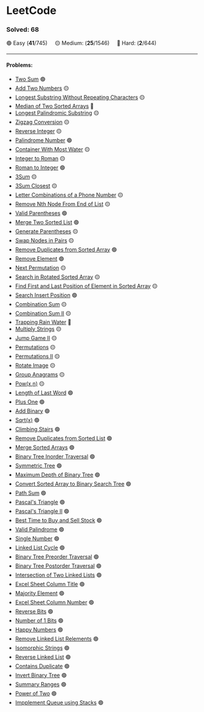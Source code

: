# LeetCode

### Solved: 68

🟢 Easy (**41**/745) &nbsp; &nbsp; 🟡 Medium: (**25**/1546) &nbsp; &nbsp; 🔴 Hard: (**2**/644)

---

#### Problems:

- [Two Sum](https://github.com/vkzmn/leetCode/blob/main/Easy/01-Two-Sum.js) 🟢
- [Add Two Numbers](https://github.com/vkzmn/leetCode/blob/main/Medium/02-Add-Two-Numbers.js) 🟡
- [Longest Substring Without Repeating Characters](https://github.com/vkzmn/leetCode/blob/main/Medium/03-Longest-Substring-Without-Repeating-Characters.js) 🟡
- [Median of Two Sorted Arrays](https://github.com/vkzmn/leetCode/blob/main/Hard/04-Median-of-Two-Sorted-Arrays.js) 🔴
- [Longest Palindromic Substring](https://github.com/vkzmn/leetCode/blob/main/Medium/05-Longest-Palindromic-Substring.js) 🟡
- [Zigzag Conversion](https://github.com/vkzmn/leetCode/blob/main/Medium/06-Zigzag-Conversion.js) 🟡
- [Reverse Integer](https://github.com/vkzmn/leetCode/blob/main/Medium/07-Reverse-Integer.js) 🟡
- [Palindrome Number](https://github.com/vkzmn/leetCode/blob/main/Easy/09-Palindrome-Number.js) 🟢
- [Container With Most Water](https://github.com/vkzmn/leetCode/blob/main/Medium/11-Container-With-Most-Water.js) 🟡
- [Integer to Roman](https://github.com/vkzmn/leetCode/blob/main/Medium/12-Integer-to-Roman.js) 🟡
- [Roman to Integer](https://github.com/vkzmn/leetCode/blob/main/Easy/13-Roman-to-Integer.js) 🟢
- [3Sum](https://github.com/vkzmn/leetCode/blob/main/Medium/15-3Sum.js) 🟡
- [3Sum Closest](https://github.com/vkzmn/leetCode/blob/main/Medium/16-3Sum-Closest.js) 🟡
- [Letter Combinations of a Phone Number](https://github.com/vkzmn/leetCode/blob/main/Medium/17-Letter-Combinations-of-a-Phone-Number.js) 🟡
- [Remove Nth Node From End of List](https://github.com/vkzmn/leetCode/blob/main/Medium/19-Remove-Nth-Node-From-End-of-List.js) 🟡
- [Valid Parentheses](https://github.com/vkzmn/leetCode/blob/main/Easy/20-Valid-Parentheses.js) 🟢
- [Merge Two Sorted List](https://github.com/vkzmn/leetCode/blob/main/Easy/21-Merge-Two-Sorted-Lists.js) 🟢
- [Generate Parentheses](https://github.com/vkzmn/leetCode/blob/main/Medium/22-Generate-Parentheses.js) 🟡
- [Swap Nodes in Pairs](https://github.com/vkzmn/leetCode/blob/main/Medium/24-Swap-Nodes-in-Pairs.js) 🟡
- [Remove Duplicates from Sorted Array](https://github.com/vkzmn/leetCode/blob/main/Easy/26-Remove-Duplicates-from-Sorted-Array.js) 🟢
- [Remove Element](https://github.com/vkzmn/leetCode/blob/main/Easy/27-Remove-Element.js) 🟢
- [Next Permutation](https://github.com/vkzmn/leetCode/blob/main/Medium/31-Next-Permutation.js) 🟡
- [Search in Rotated Sorted Array](https://github.com/vkzmn/leetCode/blob/main/Medium/33-Search-in-Rotated-Sorted-Array.js) 🟡
- [Find First and Last Position of Element in Sorted Array](https://github.com/vkzmn/leetCode/blob/main/Medium/34-Find-First-and-Last-Position-of-Element-in-Sorted-Array.js) 🟡
- [Search Insert Position](https://github.com/vkzmn/leetCode/blob/main/Easy/35-Search-Insert-Position.js) 🟢
- [Combination Sum](https://github.com/vkzmn/leetCode/blob/main/Medium/39-Combination-Sum.js) 🟡
- [Combination Sum II](https://github.com/vkzmn/leetCode/blob/main/Medium/40-Combination-Sum-II.js) 🟡
- [Trapping Rain Water](https://github.com/vkzmn/leetCode/blob/main/Hard/42-Trapping-Rain-Water.js) 🔴
- [Multiply Strings](https://github.com/vkzmn/leetCode/blob/main/Medium/43-Multiply-Strings.js) 🟡
- [Jump Game II](https://github.com/vkzmn/leetCode/blob/main/Medium/45-Jump-Game-II.js) 🟡
- [Permutations](https://github.com/vkzmn/leetCode/blob/main/Medium/46-Permutations.js) 🟡
- [Permutations II](https://github.com/vkzmn/leetCode/blob/main/Medium/47-Permutations-II.js) 🟡
- [Rotate Image](https://github.com/vkzmn/leetCode/blob/main/Medium/48-Rotate-Image.js) 🟡
- [Group Anagrams](https://github.com/vkzmn/leetCode/blob/main/Medium/49-Group-Anagrams.js) 🟡
- [Pow(x,n)](<https://github.com/vkzmn/leetCode/blob/main/Medium/50-Pow(x%2C%20n).js>) 🟡
- [Length of Last Word](https://github.com/vkzmn/leetCode/blob/main/Easy/58-Length-of-Last-Word.js) 🟢
- [Plus One](https://github.com/vkzmn/leetCode/blob/main/Easy/66-Plus-One.js) 🟢
- [Add Binary](https://github.com/vkzmn/leetCode/blob/main/Easy/67-Add-Binary.js) 🟢
- [Sqrt(x)](<https://github.com/vkzmn/leetCode/blob/main/Easy/69-Sqrt(x).js>) 🟢
- [Climbing Stairs](https://github.com/vkzmn/leetCode/blob/main/Easy/70-Climbing-Stairs.js) 🟢
- [Remove Duplicates from Sorted List](https://github.com/vkzmn/leetCode/blob/main/Easy/83-Remove-Duplicates-from-Sorted-List.js) 🟢
- [Merge Sorted Arrays](https://github.com/vkzmn/leetCode/blob/main/Easy/88-Merge-Sorted-Array.js) 🟢
- [Binary Tree Inorder Traversal](https://github.com/vkzmn/leetCode/blob/main/Easy/94-Binary-Tree-Inorder-Traversal.js) 🟢
- [Symmetric Tree](https://github.com/vkzmn/leetCode/blob/main/Easy/101-Symmetric-Tree.js) 🟢
- [Maximum Depth of Binary Tree](https://github.com/vkzmn/leetCode/blob/main/Easy/104-Maximum-Depth-of-Binary-Tree.js) 🟢
- [Convert Sorted Array to Binary Search Tree](https://github.com/vkzmn/leetCode/blob/main/Easy/108-Convert-Sorted-Array-to-Binary-Search-Tree.js) 🟢
- [Path Sum](https://github.com/vkzmn/leetCode/blob/main/Easy/112-Path-Sum.js) 🟢
- [Pascal's Triangle](https://github.com/vkzmn/leetCode/blob/main/Easy/118-Pascal's-Triangle.js) 🟢
- [Pascal's Triangle II](https://github.com/vkzmn/leetCode/blob/main/Easy/119-Pascal's-Triangle-II.js) 🟢
- [Best Time to Buy and Sell Stock](https://github.com/vkzmn/leetCode/blob/main/Easy/121-Best-Time-to-Buy-and-Sell-Stock.js) 🟢
- [Valid Palindrome](https://github.com/vkzmn/leetCode/blob/main/Easy/125-Valid-Palindrome.js) 🟢
- [Single Number](https://github.com/vkzmn/leetCode/blob/main/Easy/136-Single-Number.js) 🟢
- [Linked List Cycle](https://github.com/vkzmn/leetCode/blob/main/Easy/141-Linked-List-Cycle.js) 🟢
- [Binary Tree Preorder Traversal](https://github.com/vkzmn/leetCode/blob/main/Easy/144-Binary-Tree-Preorder-Traversal.js) 🟢
- [Binary Tree Postorder Traversal](https://github.com/vkzmn/leetCode/blob/main/Easy/145-Binary-Tree-Postorder-Traversal.js) 🟢
- [Intersection of Two Linked Lists](https://github.com/vkzmn/leetCode/blob/main/Easy/160-Intersection-of-Two-Linked-Lists.js) 🟢
- [Excel Sheet Column Title](https://github.com/vkzmn/leetCode/blob/main/Easy/168-Excel-Sheet-Column-Title.js) 🟢
- [Majority Element](https://github.com/vkzmn/leetCode/blob/main/Easy/169-Majority-Element.js) 🟢
- [Excel Sheet Column Number](https://github.com/vkzmn/leetCode/blob/main/Easy/171-Excel-Sheet-Column-Number.js) 🟢
- [Reverse Bits](https://github.com/vkzmn/leetCode/blob/main/Easy/190-Reverse-Bits.js) 🟢
- [Number of 1 Bits](https://github.com/vkzmn/leetCode/blob/main/Easy/191-Number-of-1-Bits.js) 🟢
- [Happy Numbers](https://github.com/vkzmn/leetCode/blob/main/Easy/202-Happy-Number.js) 🟢
- [Remove Linked List Relements](https://github.com/vkzmn/leetCode/blob/main/Easy/203-Remove-Linked-List-Elements.js) 🟢
- [Isomorphic Strings](https://github.com/vkzmn/leetCode/blob/main/Easy/205-Isomorphic-Strings.js) 🟢
- [Reverse Linked List](https://github.com/vkzmn/leetCode/blob/main/Easy/206-Reverse-Linked-List.js) 🟢
- [Contains Duplicate](https://github.com/vkzmn/leetCode/blob/main/Easy/217-Contains-Duplicate.js) 🟢
- [Invert Binary Tree](https://github.com/vkzmn/leetCode/blob/main/Easy/226-Invert-Binary-Tree.js) 🟢
- [Summary Ranges](https://github.com/vkzmn/leetCode/blob/main/Easy/228-Summary-Ranges.js) 🟢
- [Power of Two](https://github.com/vkzmn/leetCode/blob/main/Easy/231-Power-of-Two.js) 🟢
- [Impplement Queue using Stacks](https://github.com/vkzmn/leetCode/blob/main/Easy/232-Implement-Queue-using-Stacks.js) 🟢
